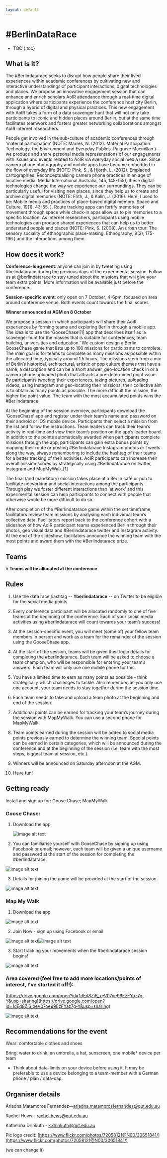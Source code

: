 ```yaml
---
layout: default
---
```


# #BerlinDataRace

* TOC
{:toc}

## What is it?

The #Berlindatarace seeks to disrupt how people share their lived experiences within academic conferences by cultivating new and interactive understandings of participant interactions, digital technologies and places.  We propose an innovative engagement session that can enhance and enrich scholars AoIR attendance through a real-time digital application where participants experience the conference host city Berlin, through a hybrid of digital and physical practices. This new engagement with AoIR takes a form of a data scavenger hunt that will not only take participants to iconic and hidden places around Berlin, but at the same time facilitates teamwork and fosters greater networking collaborations amongst AoIR internet researchers.

People get involved in the sub-culture of academic conferences through ‘material participation’ (NOTE:  Marres, N. (2012). Material Participation: Technology, the Environment and Everyday Publics. Palgrave Macmillan.)— we produce and share personal media representations of our engagements with issues and events related to AoIR via everyday social media use. Since camera phone photography and mobile apps have become embedded in the flow of everyday life (NOTE:  Pink, S., & Hjorth, L. (2012). Emplaced cartographies: Reconceptualising camera phone practices in an age of locative media. Media International Australia, 145, 145-155), these digital technologies change the way we experience our surroundings. They can be particularly useful for visiting new places, since they help us to create and archive digital memories (NOTE:  Frith, J., & Kalin, J. (2016). Here, I used to be: Mobile media and practices of place-based digital memory. Space and Culture, 19(1), 43-55. ). Route tracking apps can fortify memories of movement through space while check-in apps allow us to pin memories to a specific location. As Internet researchers, participants using mobile technologies can produce shared experiences that can help us to better understand people and places (NOTE:  Pink, S. (2008). An urban tour: The sensory sociality of ethnographic place-making. Ethnography, 9(2), 175-196.) and the interactions among them.

## How does it work?

**Conference-long event**: anyone can join in by tweeting using #belindatarace during the previous days of the experimental session. Follow us at @berlindatarace to stay tuned about the missions that will give your team extra points. More information will be available just before the conference.

**Session-specific event**: only open on 7 October, 4-6pm, focused on area around conference venue. Both events count towards the final scores

**Winner announced at AGM on 8 October**

We propose a session in which participants will share their AoiR experiences by forming teams and exploring Berlin through a mobile app.  The idea is to use the ‘GooseChase’[1] app that describes itself as ‘a scavenger hunt for the masses that is suitable for conferences, team building, universities and education.’ We custom design a Berlin GooseChase game that lists up to 100 missions for participants to complete. The main goal is for teams to complete as many missions as possible within the allocated time, typically around 1.5 hours. The missions stem from a mix of Berlin’s historical, architectural, artistic or pop culture themes that have a name, a description and can be a short answer, geo-location check in or a camera phone uploaded photo that attracts a pre-determined point value. By participants tweeting their experiences, taking pictures, uploading videos, using Instagram and geo-locating their missions, their collective aim is to obtain as many points as possible. The more difficult the mission, the higher the point value. The team with the most accumulated points wins the #Berlindatarace.

At the beginning of the session overview, participants download the ‘GooseChase’ app and register under their team’s name and password on their android or IOS mobile device. Participants then select a mission from the list and follow the instructions. Team leaders can track their team’s activity in real-time and view their team’s position on the app’s leader board. In addition to the points automatically awarded when participants complete missions through the app, participants can gain extra bonus points by mapping their route or posting #Berlindatarace Instagram photos or Tweets along the way, always remembering to include the hashtag of their teams for a better tracking of their activities. AoIR participants can increase their overall mission scores by strategically using #Berlindatarace on twitter, Instagram and MapMyWalk.[1]



The final (and mandatory) mission takes place at a Berlin café or pub to facilitate networking and social interactions among the participants. Through play we foster different interactions than ‘at work’ and this experimental session can help participants to connect with people that otherwise would be more difficult to do so.

After completion of the #Berlindatarace game within the set timeframe, facilitators review team missions by analysing each individual team’s collective data. Facilitators report back to the conference cohort with a slideshow of how AoIR participant teams experienced Berlin through their photos, geo visual data and #Berlindatarace twitter and Instagram activity. At the end of the slideshow, facilitators announce the winning team with the most points and award them with the #Berlindatarace prize.

## Teams

5 **Teams will be allocated at the conference**

## Rules

1. Use the data race hashtag -- #**berlindatarace** -- on Twitter to be eligible for the social media points

1. Every conference participant will be allocated randomly to one of five teams at the beginning of the conference. Each of your social media activities using #berlindatarace will count towards your team’s success!

2. At the session-specific event, you will meet (some of) your fellow team members in person and work as a team for the remainder of the session using the GooseChase app.

3. At the start of the session, teams will be given their login details for completing the #berlindatarace. Each team will be asked to choose a team champion, who will be responsible for entering your team’s answers. Each team will only use one mobile phone for this.

4. You have a limited time to earn as many points as possible - think strategically which challenges to tackle. Also remember, as you only use one account, your team needs to stay together during the session time.

5. Each team needs to take and upload a team photo at the beginning and end of the session.

6. Additional points can be earned for tracking your team’s journey during the session with MapMyWalk. You can use a second phone for MapMyWalk.

7. Team points earned during the session will be added to social media points previously earned to determine the winning team. Special points can be earned in certain categories, which will be announced during the conference and at the beginning of the session (i.e. team with the most steps, biggest team at session, etc.).

8. Winners will be announced on Saturday afternoon at the AGM.

9. Have fun!

## Getting ready

Install and sign up for: Goose Chase; MapMyWalk

### Goose Chase:

1. Download the app  

	![image alt text](image_0.png)

2. You can familiarise yourself with GooseChase by signing up using Facebook or email; however, each team will be given a unique username and password at the start of the session for completing the #berlindatarace.

![image alt text](image_1.png)

3. Details for joining the game will be provided at the start of the session.

![image alt text](image_2.png)

### Map My Walk

1. Download the app

![image alt text](image_3.png)

2. Join Now - sign up using Facebook or email

![image alt text](image_4.png)![image alt text](image_5.png)

3. Start tracking your movements when the #berlindatarace session begins!

![image alt text](image_6.png)

### Area covered (feel free to add more locations/points of interest, I’ve started it off!):

[https://drive.google.com/open?id=1dEd8Zi6_xeV07oe99EzFYaz7g-Y&usp=sharing](https://drive.google.com/open?id=1dEd8Zi6_xeV07oe99EzFYaz7g-Y&usp=sharing)

![image alt text](image_7.png)

## Recommendations for the event

Wear: comfortable clothes and shoes

Bring: water to drink, an umbrella, a hat, sunscreen, one mobile* device per team

* Think about data-limits on your device before using it. It may be preferable to use a device belonging to a team-member with a German phone / plan / data-cap.

## Organiser details

Ariadna Matamoros Fernandez––[ariadna.matamorosfernandez@qut.edu.au](mailto:ariadna.matamorosfernandez@qut.edu.au)

Rachel Hews—[rachel.hews@qut.edu.au](mailto:rachel.hews@qut.edu.au)

Katherina Drinkuth - k.drinkuth@qut.edu.au

Pic logo credit: [https://www.flickr.com/photos/72058121@N00/30651841/](https://www.flickr.com/photos/72058121@N00/30651841/)

(we can change it)
